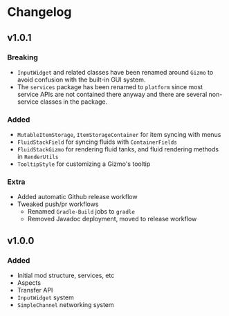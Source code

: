 # Changelog

## v1.0.1

### Breaking

* `InputWidget` and related classes have been renamed around `Gizmo` to avoid confusion with the
  built-in GUI system.
* The `services` package has been renamed to `platform` since most service APIs are not contained there anyway and there
  are several non-service classes in the package.

### Added

* `MutableItemStorage`, `ItemStorageContainer` for item syncing with menus
* `FluidStackField` for syncing fluids with `ContainerFields`
* `FluidStackGizmo` for rendering fluid tanks, and fluid rendering methods in `RenderUtils`
* `TooltipStyle` for customizing a Gizmo's tooltip

### Extra

* Added automatic Github release workflow
* Tweaked push/pr workflows
    * Renamed `Gradle-Build` jobs to `gradle`
    * Removed Javadoc deployment, moved to release workflow

## v1.0.0

### Added

* Initial mod structure, services, etc
* Aspects
* Transfer API
* `InputWidget` system
* `SimpleChannel` networking system
